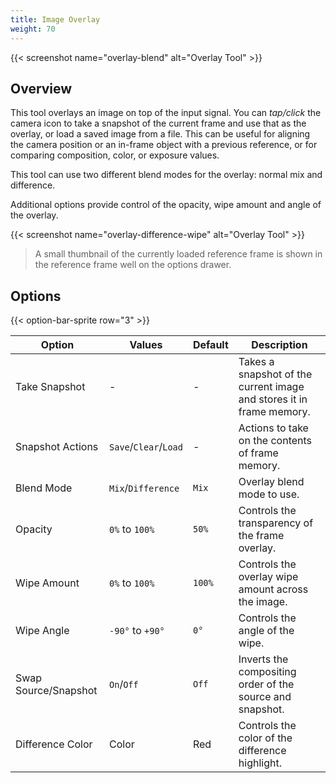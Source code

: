 ```yaml
---
title: Image Overlay
weight: 70
---
```


{{< screenshot name="overlay-blend" alt="Overlay Tool" >}}

## Overview

This tool overlays an image on top of the input signal. You can *tap/click* the camera icon to take a snapshot of the current frame and use that as the overlay, or load a saved image from a file. This can be useful for aligning the camera position or an in-frame object with a previous reference, or for comparing composition, color, or exposure values.

This tool can use two different blend modes for the overlay: normal mix and difference.

Additional options provide control of the opacity, wipe amount and angle of the overlay.

{{< screenshot name="overlay-difference-wipe" alt="Overlay Tool" >}}

> A small thumbnail of the currently loaded reference frame is shown in the reference frame well on the options drawer.

## Options

{{< option-bar-sprite row="3" >}}

| Option | Values | Default | Description |
|--------|--------|---------|-------------|
| Take Snapshot | - | - | Takes a snapshot of the current image and stores it in frame memory. |
| Snapshot Actions | `Save`/`Clear`/`Load` | - | Actions to take on the contents of frame memory. |
| Blend Mode | `Mix`/`Difference` | `Mix` | Overlay blend mode to use. |
| Opacity | `0%` to `100%` | `50%` | Controls the transparency of the frame overlay. |
| Wipe Amount | `0%` to `100%` | `100%` | Controls the overlay wipe amount across the image. |
| Wipe Angle | `-90°` to `+90°` | `0°` | Controls the angle of the wipe. |
| Swap Source/Snapshot | `On`/`Off` | `Off` | Inverts the compositing order of the source and snapshot. |
| Difference Color | Color | Red | Controls the color of the difference highlight. |
